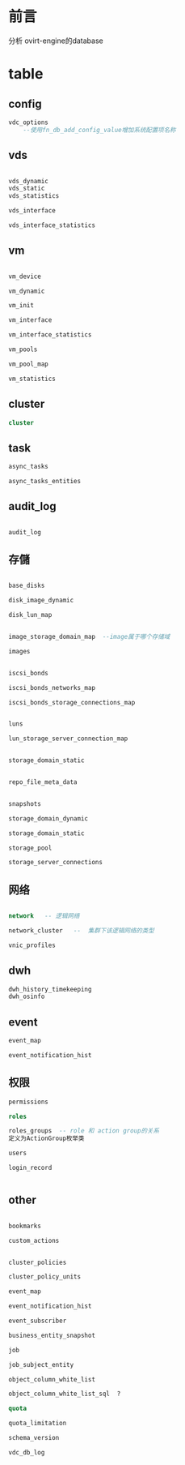 # 前言

分析 ovirt-engine的database

# table

## config
```sql
vdc_options
    --使用fn_db_add_config_value增加系统配置项名称


```

## vds
```sql

vds_dynamic
vds_static
vds_statistics

vds_interface

vds_interface_statistics

```

## vm

```sql

vm_device

vm_dynamic

vm_init

vm_interface

vm_interface_statistics

vm_pools

vm_pool_map

vm_statistics

```

## cluster
```sql
cluster

```

## task

```sql
async_tasks

async_tasks_entities

```

## audit_log

```sql

audit_log

```

## 存儲

```sql

base_disks

disk_image_dynamic

disk_lun_map


image_storage_domain_map  --image属于哪个存储域

images


iscsi_bonds

iscsi_bonds_networks_map

iscsi_bonds_storage_connections_map


luns

lun_storage_server_connection_map


storage_domain_static


repo_file_meta_data


snapshots

storage_domain_dynamic  

storage_domain_static

storage_pool

storage_server_connections


```
## 网络

```sql

network   -- 逻辑网络

network_cluster   --  集群下该逻辑网络的类型

vnic_profiles

```



## dwh

```sql
dwh_history_timekeeping
dwh_osinfo

```

## event

```sql
event_map

event_notification_hist
```

## 权限

```sql
permissions

roles

roles_groups  -- role 和 action group的关系 
定义为ActionGroup枚举类

users

login_record



```

## other

```sql

bookmarks

custom_actions


cluster_policies

cluster_policy_units

event_map

event_notification_hist

event_subscriber

business_entity_snapshot

job

job_subject_entity

object_column_white_list

object_column_white_list_sql  ?

quota

quota_limitation

schema_version

vdc_db_log

```
